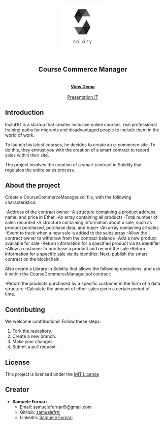 <div align="center"><img src="/assets/solidity-logo-vector.svg" width="150px"></div>
<br />
<div align="center">
  <h2 align="center">Course Commerce Manager</h2>

  <p align="center">
    <br />
    <a href=""><strong>View Demo</strong></a>
    <br />
    <br />
    <a href="./assets/">Presentation IT</a>
  </p>
</div>

## Introduction

IncluDO is a startup that creates inclusive online courses, real professional training paths for migrants and disadvantaged people to include them in the world of work.

To launch his latest courses, he decides to create an e-commerce site. To do this, they entrust you with the creation of a smart contract to record sales within their site.

The project involves the creation of a smart contract in Solidity that regulates the entire sales process.

## About the project

Create a CourseCommerceManager.sol file, with the following characteristics:

-Address of the contract owner
-A structure containing a product address, name, and price in Ether
-An array containing all products
-Total number of sales recorded
-A structure containing information about a sale, such as product purchased, purchase data, and buyer
-An array containing all sales
-Event to track when a new sale is added to the sales array
-Allow the contract owner to withdraw from the contract balance
-Add a new product available for sale
-Return information for a specified product via its identifier
-Allow a customer to purchase a product and record the sale
-Return information for a specific sale via its identifier.
Next, publish the smart contract on the blockchain.

Also create a Library in Solidity that allows the following operations, and use it within the CourseCommerceManager.sol contract:

-Return the products purchased by a specific customer in the form of a data structure
-Calculate the amount of ether sales given a certain period of time.

## Contributing

We welcome contributions! Follow these steps:

1. Fork the repository.
2. Create a new branch.
3. Make your changes.
4. Submit a pull request.

## License

This project is licensed under the [MIT License](https://opensource.org/licenses/MIT)

## Creator

- **Samuele Furnari**
  - Email: samuelefurnari9@gmail.com
  - GitHub: [samuelefrni](https://github.com/samuelefrni)
  - LinkedIn: [Samuele Furnari](https://www.linkedin.com/in/samuele-furnari-a37567220/)
